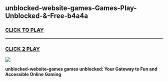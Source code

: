 
## unblocked-website-games-Games-Play-Unblocked-&-Free-b4a4a
<h3>
<a href="https://premium76.site?title=unblocked-website-games&ref=24A">CLICK TO PLAY</a></h3>
<hr>

<h3>
<a href="https://premium76.site?title=unblocked-website-games&ref=24A">CLICK 2 PLAY</a>
  
</h3>

<a href="https://premium76.site?title=unblocked-website-games&ref=24A"><img src="https://clearcache.store/games.png"></a>


**unblocked-website-games games unblocked: Your Gateway to Fun and Accessible Online Gaming**
